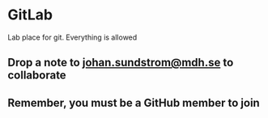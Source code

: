 
# GitLab
Lab place for git. Everything is allowed
## Drop a note to johan.sundstrom@mdh.se to collaborate
## Remember, you must be a GitHub member to join
